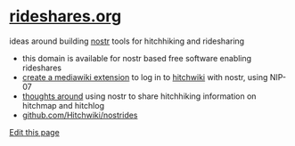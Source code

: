 # [rideshares.org](https://rideshares.org)

ideas around building [nostr](https://nostr.org/) tools for hitchhiking and ridesharing

* this domain is available for nostr based free software enabling rideshares
* [create a mediawiki extension](https://github.com/Hitchwiki/nostrides/issues/2) to log in to [hitchwiki](https://hitchwiki.org/) with nostr, using NIP-07
* [thoughts around](https://github.com/Hitchwiki/nostrides/issues/1) using nostr to share hitchhiking information on hitchmap and hitchlog
* [github.com/Hitchwiki/nostrides](https://github.com/Hitchwiki/nostrides)



[Edit this page](https://github.com/Hitchwiki/nostrides/edit/main/README.md)
